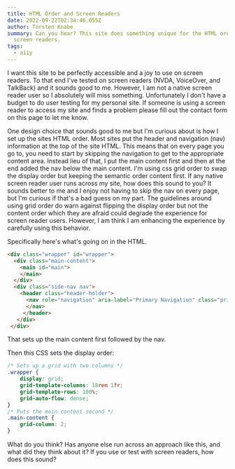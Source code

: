 ```yaml
---
title: HTML Order and Screen Readers
date: 2022-09-22T02:34:46.055Z
author: Torsten Knabe
summary: Can you hear? This site does something unique for the HTML order and
  screen readers.
tags:
  - a11y
---
```

I want this site to be perfectly accessible and a joy to use on screen readers. To that end I've tested on screen readers (NVDA, VoiceOver, and TalkBack) and it sounds good to me. However, I am not a native screen reader user so I absolutely will miss something. Unfortunately I don't have a budget to do user testing for my personal site. If someone is using a screen reader to access my site and finds a problem please fill out the contact form on this page to let me know.

One design choice that sounds good to me but I'm curious about is how I set up the sites HTML order. Most sites put the header and navigation (nav) information at the top of the site HTML. This means that on every page you go to, you need to start by skipping the navigation to get to the appropriate content area. Instead lieu of that, I put the main content first and then at the end added the nav below the main content. I'm using css grid order to swap the display order but keeping the semantic order content first. If any native screen reader user runs across my site, how does this sound to you? It sounds better to me and I enjoy not having to skip the nav on every page, but I'm curious if that's a bad guess on my part. The guidelines around using grid order do warn against flipping the display order but not the content order which they are afraid could degrade the experience for screen reader users. However, I am think I am enhancing the experience by carefully using this behavior.

Specifically here's what's going on in the HTML.

```html
<div class="wrapper" id="wrapper">
  <div class="main-content">
    <main id="main">
    </main>
  </div>
  <div class="side-nav nav">
	<header class="header-holder">
      <nav role="navigation" aria-label="Primary Navigation" class="primary-nav" id="primary-nav">
      </nav>
     </header>
   </div>
 </div>
```

That sets up the main content first followed by the nav.

Then this CSS sets the display order:

```css
/* Sets up a grid with two columns */
.wrapper {
	display: grid;
	grid-template-columns: 18rem 1fr;
	grid-template-rows: 100%;
	grid-auto-flow: dense;
}
/* Puts the main content second */
.main-content {
	grid-column: 2;
}
```

What do you think? Has anyone else run across an approach like this, and what did they think about it? If you use or test with screen readers, how does this sound?